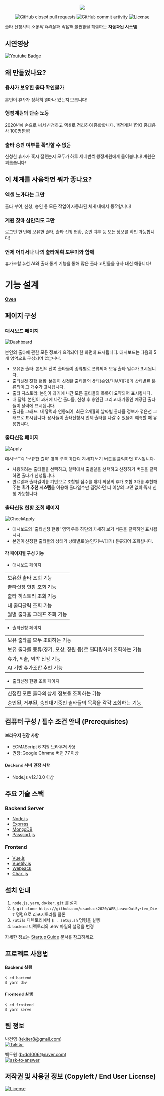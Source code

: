 <p align="center"><img src="LeaveOut-logo.png"></p>
<p align="center">
<img alt="GitHub closed pull requests" src="https://img.shields.io/github/issues-pr-closed/osamhack2020/WEB_LeaveOutSystem_Div-7?style=for-the-badge">
<img alt="GitHub commit activity" src="https://img.shields.io/github/commit-activity/y/osamhack2020/WEB_LeaveOutSystem_Div-7?style=for-the-badge">
<a href="LICENSE.md"><img src="https://img.shields.io/github/license/osamhack2020/WEB_LeaveOutSystem_Div-7?style=for-the-badge" alt="License"></a>
</p>

출타 신청시의 *소통의 어려움*과 *작업의 불편함*을 해결하는 **자동화된 시스템**

## 시연영상

[![Youtube Badge](https://img.shields.io/badge/Youtube-ff0000?style=flat-square&logo=youtube&link=https://youtu.be/Hc-uen8y0mc)](https://youtu.be/Hc-uen8y0mc)

## 왜 만들었나요?

### 용사가 보유한 출타 확인불가

본인이 휴가가 정확히 얼마나 있는지 모릅니다!

### 행정계원의 단순 노동

2020년에 손으로 써서 신청하고 엑셀로 정리하여 종합합니다. 행정계원 1명이 중대용사 100명분을!

### 출타 승인 여부를 확인할 수 없음

신청한 휴가가 혹시 잘렸는지 모두가 하루 세네번씩 행정계원에게 물어봅니다! 계원은 괴롭습니다!

## 이 체계를 사용하면 뭐가 좋나요?

### 엑셀 노가다는 그만

출타 부여, 신청, 승인 등 모든 작업이 자동화된 체계 내에서 동작합니다!

### 계원 찾아 삼만리도 그만

로그인 한 번에 보유한 출타, 출타 신청 현황, 승인 여부 등 모든 정보를 확인 가능합니다!

### 언제 어디서나 나의 출타계획 도우미와 함께

휴가조합 추천 AI와 출타 통계 기능을 통해 많은 출타 고민들을 용사 대신 해줍니다!

# 기능 설계

**[Oven](https://ovenapp.io/view/PCf6ZCxAgq8ROY5VMIlacoo4sQgquEBH/Pnctr)**

## 페이지 구성

### 대시보드 페이지

![Dashboard](documentation/screenshots/Dashboard.png)

본인의 출타에 관한 모든 정보가 요약되어 한 화면에 표시됩니다. 대시보드는 다음의 5개 영역으로 구성되어 있습니다.

- 보유한 출타: 본인의 잔여 출타들이 종류별로 분류되어 보유 출타 일수가 표시됩니다.
- 출타신청 진행 현황: 본인이 신청한 출타들의 상태(승인/거부/대기)가 상태별로 분류되어 그 개수가 표시됩니다.
- 출타 히스토리: 본인이 과거에 나간 모든 출타들의 목록이 요약되어 표시됩니다.
- 내 달력: 본인이 과거에 나간 출타들, 신청 후 승인된 그리고 대기중인 예정된 출타들이 달력에 표시됩니다.
- 출타율 그래프: 내 달력과 연동되어, 최근 2개월의 날짜별 출타율 정보가 꺾은선 그래프로 표시됩니다. 용사들이 출타신청시 언제 출타를 나갈 수 있을지 예측할 때 유용합니다.

### 출타신청 페이지

![Apply](documentation/screenshots/Apply.png)

대시보드의 '보유한 출타' 영역 우측 하단의 자세히 보기 버튼을 클릭하면 표시됩니다.

- 사용하려는 출타들을 선택하고, 달력에서 출발일을 선택하고 신청하기 버튼을 클릭하면 출타가 신청됩니다.
- 만료일과 출타길이를 기반으로 조합별 점수를 매겨 최상의 휴가 조합 3개를 추천해주는 **휴가 추천 시스템**을 이용해 출타일수만 결정하면 더 이상의 고민 없이 즉시 신청 가능합니다.

### 출타신청 현황 조회 페이지

![CheckApply](documentation/screenshots/CheckApply.png)

- 대시보드의 '출타신청 현황' 영역 우측 하단의 자세히 보기 버튼을 클릭하면 표시됩니다.
- 본인이 신청한 출타들의 상태가 상태별로(승인/거부/대기) 분류되어 조회됩니다.

#### 각 페이지별 구성 기능

- 대시보드 페이지 <br>
<table>
   <tbody>
<tr><td>보유한 출타 조회 기능</td></tr>
<tr><td>출타신청 현황 조회 기능</td></tr>
<tr><td>출타 히스토리 조회 기능</td></tr>
<tr><td>내 출타달력 조회 기능</td></tr>
<tr><td>월별 출타율 그래프 조회 기능</td></tr>
   </tbody>
</table>

- 출타신청 페이지<br>
<table>
   <tbody>
<tr><td>보유 출타를 모두 조회하는 기능</td></tr>
<tr><td>보유 출타를 종류(정기, 포상, 청원 등)로 필터링하여 조회하는 기능</td></tr>
<tr><td>휴가, 외출, 외박 신청 기능</td></tr>
<tr><td>AI 기반 휴가조합 추천 기능</td></tr>
   </tbody>
</table>

- 출타신청 현황 조회 페이지 <br>

<table>
   <tbody>
<tr><td>신청한 모든 출타의 상세 정보를 조회하는 기능</td></tr>
<tr><td>승인된, 거부된, 승인대기중인 출타들의 목록을 각각 조회하는 기능</td></tr>
   </tbody>
</table>

## 컴퓨터 구성 / 필수 조건 안내 (Prerequisites)

#### 브라우저 권장 사항

- ECMAScript 6 지원 브라우저 사용
- 권장: Google Chrome 버젼 77 이상

#### Backend 서버 권장 사항

- Node.js v12.13.0 이상

## 주요 기술 스택

### Backend Server

- [Node.js](https://nodejs.org)
- [Express](https://expressjs.com/)
- [MongoDB](https://www.mongodb.com/)
- [Passport.js](http://www.passportjs.org/)

### Frontend

- [Vue.js](https://vuejs.org/)
- [Vuetify.js](https://vuetifyjs.com/)
- [Webpack](https://webpack.js.org/)
- [Chart.js](https://www.chartjs.org/)

## 설치 안내

1. `node.js`, `yarn`, `docker`, `git` 를 설치
2. `$ git clone https://github.com/osamhack2020/WEB_LeaveOutSystem_Div-7` 명령으로 리포지토리를 클론
3. `/utils` 디렉토리에서 `$ . setup.sh` 명령을 실행
4. `backend` 디렉토리의 .env 파일의 설정을 변경

자세한 정보는 [Startup Guide](documentation/startup_guide.md) 문서를 참고하세요.

## 프로젝트 사용법

#### Backend 실행

```bash
$ cd backend
$ yarn dev
```

#### Frontend 실행

```bash
$ cd frontend
$ yarn serve
```

## 팀 정보

박건영 (tekiter8@gmail.com)<br>
<a href="https://github.com/Tekiter"><img src="https://img.shields.io/badge/Github-Tekiter-green?style=flat&logo=github" alt="Tekiter"></a>

백도원 (bkdo1006@naver.com)<br>
<a href="https://github.com/ask-to-answer"><img src="https://img.shields.io/badge/Github-ask--to--answer-green?style=flat&logo=github" alt="ask-to-answer"></a>

## 저작권 및 사용권 정보 (Copyleft / End User License)

<a href="LICENSE.md"><img src="https://img.shields.io/github/license/osamhack2020/WEB_LeaveOutSystem_Div-7?label=%EB%9D%BC%EC%9D%B4%EC%84%A0%EC%8A%A4" alt="License"></a>
